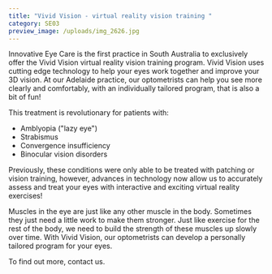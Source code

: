 ```yaml
---
title: "Vivid Vision - virtual reality vision training "
category: SE03
preview_image: /uploads/img_2626.jpg
---
```

Innovative Eye Care is the first practice in South Australia to exclusively offer the Vivid Vision virtual reality vision training program. Vivid Vision uses cutting edge technology to help your eyes work together and improve your 3D vision. At our Adelaide practice, our optometrists can help you see more clearly and comfortably, with an individually tailored program, that is also a bit of fun!

This treatment is revolutionary for patients with: 

* Amblyopia ("lazy eye")
* Strabismus 
* Convergence insufficiency 
* Binocular vision disorders 

Previously, these conditions were only able to be treated with patching or vision training, however, advances in technology now allow us to accurately assess and treat your eyes with interactive and exciting virtual reality exercises! 

Muscles in the eye are just like any other muscle in the body. Sometimes they just need a little work to make them stronger. Just like exercise for the rest of the body, we need to build the strength of these muscles up slowly over time. With Vivid Vision, our optometrists can develop a personally tailored program for your eyes. 

To find out more, contact us.